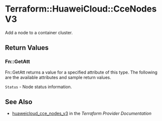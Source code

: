 # Terraform::HuaweiCloud::CceNodesV3

Add a node to a container cluster.

## Return Values

### Fn::GetAtt

Fn::GetAtt returns a value for a specified attribute of this type. The following are the available attributes and sample return values.

`Status` -  Node status information.

## See Also

* [huaweicloud_cce_nodes_v3](https://www.terraform.io/docs/providers/huaweicloud/r/cce_nodes_v3.html) in the _Terraform Provider Documentation_